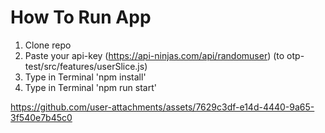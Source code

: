 # How To Run App
1. Clone repo
2. Paste your api-key (https://api-ninjas.com/api/randomuser) (to otp-test/src/features/userSlice.js)
3. Type in Terminal 'npm install'
4. Type in Terminal 'npm run start'

https://github.com/user-attachments/assets/7629c3df-e14d-4440-9a65-3f540e7b45c0
